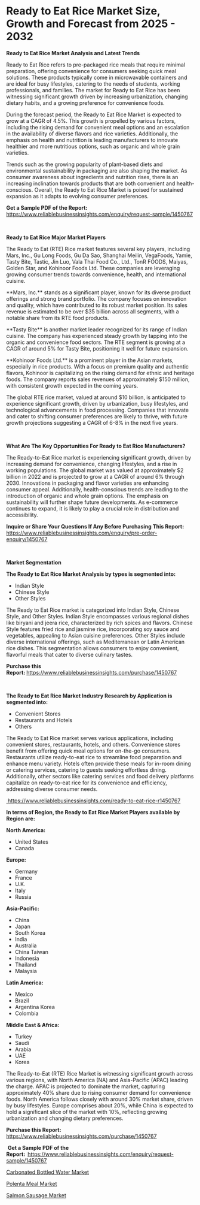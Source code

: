 <p><h1>Ready to Eat Rice Market Size, Growth and Forecast from 2025 - 2032</h1></p><p><strong>Ready to Eat Rice Market Analysis and Latest Trends</strong></p>
<p><p>Ready to Eat Rice refers to pre-packaged rice meals that require minimal preparation, offering convenience for consumers seeking quick meal solutions. These products typically come in microwavable containers and are ideal for busy lifestyles, catering to the needs of students, working professionals, and families. The market for Ready to Eat Rice has been witnessing significant growth driven by increasing urbanization, changing dietary habits, and a growing preference for convenience foods.</p><p>During the forecast period, the Ready to Eat Rice Market is expected to grow at a CAGR of 4.5%. This growth is propelled by various factors, including the rising demand for convenient meal options and an escalation in the availability of diverse flavors and rice varieties. Additionally, the emphasis on health and nutrition is leading manufacturers to innovate healthier and more nutritious options, such as organic and whole grain varieties.</p><p>Trends such as the growing popularity of plant-based diets and environmental sustainability in packaging are also shaping the market. As consumer awareness about ingredients and nutrition rises, there is an increasing inclination towards products that are both convenient and health-conscious. Overall, the Ready to Eat Rice Market is poised for sustained expansion as it adapts to evolving consumer preferences.</p></p>
<p><strong>Get a Sample PDF of the Report:&nbsp;</strong> <a href="https://www.reliablebusinessinsights.com/enquiry/request-sample/1450767?utm_campaign=39&utm_medium=2&utm_source=Github&utm_content=ia&utm_term=15022025&utm_id=ready-to-eat-rice">https://www.reliablebusinessinsights.com/enquiry/request-sample/1450767</a></p>
<p>&nbsp;</p>
<p><strong>Ready to Eat Rice Major Market Players</strong></p>
<p><p>The Ready to Eat (RTE) Rice market features several key players, including Mars, Inc., Gu Long Foods, Gu Da Sao, Shanghai Meilin, VegaFoods, Yamie, Tasty Bite, Tastic, Jin Luo, Vala Thai Food Co., Ltd., TonR FOODS, Maiyas, Golden Star, and Kohinoor Foods Ltd. These companies are leveraging growing consumer trends towards convenience, health, and international cuisine.</p><p>**Mars, Inc.** stands as a significant player, known for its diverse product offerings and strong brand portfolio. The company focuses on innovation and quality, which have contributed to its robust market position. Its sales revenue is estimated to be over $35 billion across all segments, with a notable share from its RTE food products.</p><p>**Tasty Bite** is another market leader recognized for its range of Indian cuisine. The company has experienced steady growth by tapping into the organic and convenience food sectors. The RTE segment is growing at a CAGR of around 5% for Tasty Bite, positioning it well for future expansion.</p><p>**Kohinoor Foods Ltd.** is a prominent player in the Asian markets, especially in rice products. With a focus on premium quality and authentic flavors, Kohinoor is capitalizing on the rising demand for ethnic and heritage foods. The company reports sales revenues of approximately $150 million, with consistent growth expected in the coming years.</p><p>The global RTE rice market, valued at around $10 billion, is anticipated to experience significant growth, driven by urbanization, busy lifestyles, and technological advancements in food processing. Companies that innovate and cater to shifting consumer preferences are likely to thrive, with future growth projections suggesting a CAGR of 6-8% in the next five years.</p></p>
<p>&nbsp;</p>
<p><strong>What Are The Key Opportunities For Ready to Eat Rice Manufacturers?</strong></p>
<p><p>The Ready-to-Eat Rice market is experiencing significant growth, driven by increasing demand for convenience, changing lifestyles, and a rise in working populations. The global market was valued at approximately $2 billion in 2022 and is projected to grow at a CAGR of around 6% through 2030. Innovations in packaging and flavor varieties are enhancing consumer appeal. Additionally, health-conscious trends are leading to the introduction of organic and whole grain options. The emphasis on sustainability will further shape future developments. As e-commerce continues to expand, it is likely to play a crucial role in distribution and accessibility.</p></p>
<p><strong>Inquire or Share Your Questions If Any Before Purchasing This Report:</strong> <a href="https://www.reliablebusinessinsights.com/enquiry/pre-order-enquiry/1450767?utm_campaign=39&utm_medium=2&utm_source=Github&utm_content=ia&utm_term=15022025&utm_id=ready-to-eat-rice">https://www.reliablebusinessinsights.com/enquiry/pre-order-enquiry/1450767</a></p>
<p>&nbsp;</p>
<p><strong>Market Segmentation</strong></p>
<p><strong>The Ready to Eat Rice Market Analysis by types is segmented into:</strong></p>
<p><ul><li>Indian Style</li><li>Chinese Style</li><li>Other Styles</li></ul></p>
<p><p>The Ready to Eat Rice market is categorized into Indian Style, Chinese Style, and Other Styles. Indian Style encompasses various regional dishes like biryani and jeera rice, characterized by rich spices and flavors. Chinese Style features fried rice and jasmine rice, incorporating soy sauce and vegetables, appealing to Asian cuisine preferences. Other Styles include diverse international offerings, such as Mediterranean or Latin American rice dishes. This segmentation allows consumers to enjoy convenient, flavorful meals that cater to diverse culinary tastes.</p></p>
<p><strong>Purchase this Report:&nbsp;</strong><a href="https://www.reliablebusinessinsights.com/purchase/1450767?utm_campaign=39&utm_medium=2&utm_source=Github&utm_content=ia&utm_term=15022025&utm_id=ready-to-eat-rice">https://www.reliablebusinessinsights.com/purchase/1450767</a></p>
<p>&nbsp;</p>
<p><strong>The Ready to Eat Rice Market Industry Research by Application is segmented into:</strong></p>
<p><ul><li>Convenient Stores</li><li>Restaurants and Hotels</li><li>Others</li></ul></p>
<p><p>The Ready to Eat Rice market serves various applications, including convenient stores, restaurants, hotels, and others. Convenience stores benefit from offering quick meal options for on-the-go consumers. Restaurants utilize ready-to-eat rice to streamline food preparation and enhance menu variety. Hotels often provide these meals for in-room dining or catering services, catering to guests seeking effortless dining. Additionally, other sectors like catering services and food delivery platforms capitalize on ready-to-eat rice for its convenience and efficiency, addressing diverse consumer needs.</p></p>
<p><a href="https://www.reliablebusinessinsights.com/ready-to-eat-rice-r1450767?utm_campaign=39&utm_medium=2&utm_source=Github&utm_content=ia&utm_term=15022025&utm_id=ready-to-eat-rice">&nbsp;https://www.reliablebusinessinsights.com/ready-to-eat-rice-r1450767</a></p>
<p><strong>In terms of Region, the Ready to Eat Rice Market Players available by Region are:</strong></p>
<p>
    <p> <strong> North America: </strong>
        <ul>
            <li>United States</li>
            <li>Canada</li>
        </ul>
        </p> 
    <p> <strong> Europe: </strong>
        <ul>
            <li>Germany</li>
            <li>France</li>
            <li>U.K.</li>
            <li>Italy</li>
            <li>Russia</li>
        </ul>
        </p> 
    <p> <strong> Asia-Pacific: </strong>
        <ul>
            <li>China</li>
            <li>Japan</li>
            <li>South Korea</li>
            <li>India</li>
            <li>Australia</li>
            <li>China Taiwan</li>
            <li>Indonesia</li>
            <li>Thailand</li>
            <li>Malaysia</li>
        </ul>
        </p> 
    <p> <strong> Latin America: </strong>
        <ul>
            <li>Mexico</li>
            <li>Brazil</li>
            <li>Argentina Korea</li>
            <li>Colombia</li>
        </ul>
        </p> 
    <p> <strong> Middle East & Africa: </strong>
        <ul>
            <li>Turkey</li>
            <li>Saudi</li>
            <li>Arabia</li>
            <li>UAE</li>
            <li>Korea</li>
        </ul>
    </p>
    </p>
<p><p>The Ready-to-Eat (RTE) Rice Market is witnessing significant growth across various regions, with North America (NA) and Asia-Pacific (APAC) leading the charge. APAC is projected to dominate the market, capturing approximately 40% share due to rising consumer demand for convenience foods. North America follows closely with around 30% market share, driven by busy lifestyles. Europe comprises about 20%, while China is expected to hold a significant slice of the market with 10%, reflecting growing urbanization and changing dietary preferences.</p></p>
<p><strong>Purchase this Report: </strong><a href="https://www.reliablebusinessinsights.com/purchase/1450767?utm_campaign=39&utm_medium=2&utm_source=Github&utm_content=ia&utm_term=15022025&utm_id=ready-to-eat-rice">https://www.reliablebusinessinsights.com/purchase/1450767</a></p>
<p>&nbsp;<strong>Get a Sample PDF of the Report:&nbsp;&nbsp;</strong><a href="https://www.reliablebusinessinsights.com/enquiry/request-sample/1450767?utm_campaign=39&utm_medium=2&utm_source=Github&utm_content=ia&utm_term=15022025&utm_id=ready-to-eat-rice">https://www.reliablebusinessinsights.com/enquiry/request-sample/1450767</a></p>
<p><strong></strong></p>
<p><p><a href="https://github.com/porstheftyux/Market-Research-Report-List-1/blob/main/carbonated-bottled-water-market.md?utm_campaign=39&utm_medium=2&utm_source=Github&utm_content=ia&utm_term=15022025&utm_id=ready-to-eat-rice">Carbonated Bottled Water Market</a></p><p><a href="https://github.com/samesdufloiw/Market-Research-Report-List-1/blob/main/polenta-meal-market.md?utm_campaign=39&utm_medium=2&utm_source=Github&utm_content=ia&utm_term=15022025&utm_id=ready-to-eat-rice">Polenta Meal Market</a></p><p><a href="https://github.com/jamesgomez337/Market-Research-Report-List-1/blob/main/salmon-sausage-market.md?utm_campaign=39&utm_medium=2&utm_source=Github&utm_content=ia&utm_term=15022025&utm_id=ready-to-eat-rice">Salmon Sausage Market</a></p></p>